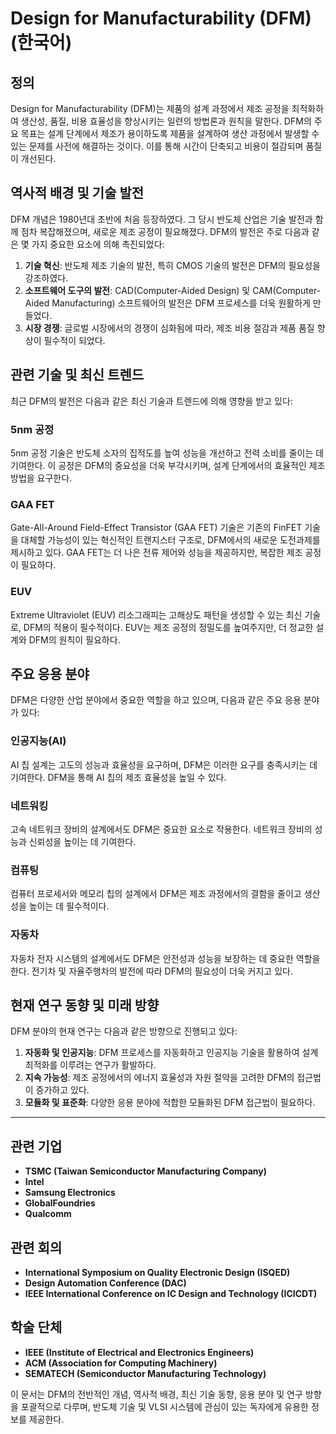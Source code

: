 # Design for Manufacturability (DFM) (한국어)

## 정의

Design for Manufacturability (DFM)는 제품의 설계 과정에서 제조 공정을 최적화하여 생산성, 품질, 비용 효율성을 향상시키는 일련의 방법론과 원칙을 말한다. DFM의 주요 목표는 설계 단계에서 제조가 용이하도록 제품을 설계하여 생산 과정에서 발생할 수 있는 문제를 사전에 해결하는 것이다. 이를 통해 시간이 단축되고 비용이 절감되며 품질이 개선된다.

## 역사적 배경 및 기술 발전

DFM 개념은 1980년대 초반에 처음 등장하였다. 그 당시 반도체 산업은 기술 발전과 함께 점차 복잡해졌으며, 새로운 제조 공정이 필요해졌다. DFM의 발전은 주로 다음과 같은 몇 가지 중요한 요소에 의해 촉진되었다:

1. **기술 혁신**: 반도체 제조 기술의 발전, 특히 CMOS 기술의 발전은 DFM의 필요성을 강조하였다.
2. **소프트웨어 도구의 발전**: CAD(Computer-Aided Design) 및 CAM(Computer-Aided Manufacturing) 소프트웨어의 발전은 DFM 프로세스를 더욱 원활하게 만들었다.
3. **시장 경쟁**: 글로벌 시장에서의 경쟁이 심화됨에 따라, 제조 비용 절감과 제품 품질 향상이 필수적이 되었다.

## 관련 기술 및 최신 트렌드

최근 DFM의 발전은 다음과 같은 최신 기술과 트렌드에 의해 영향을 받고 있다:

### 5nm 공정

5nm 공정 기술은 반도체 소자의 집적도를 높여 성능을 개선하고 전력 소비를 줄이는 데 기여한다. 이 공정은 DFM의 중요성을 더욱 부각시키며, 설계 단계에서의 효율적인 제조 방법을 요구한다.

### GAA FET

Gate-All-Around Field-Effect Transistor (GAA FET) 기술은 기존의 FinFET 기술을 대체할 가능성이 있는 혁신적인 트랜지스터 구조로, DFM에서의 새로운 도전과제를 제시하고 있다. GAA FET는 더 나은 전류 제어와 성능을 제공하지만, 복잡한 제조 공정이 필요하다.

### EUV

Extreme Ultraviolet (EUV) 리소그래피는 고해상도 패턴을 생성할 수 있는 최신 기술로, DFM의 적용이 필수적이다. EUV는 제조 공정의 정밀도를 높여주지만, 더 정교한 설계와 DFM의 원칙이 필요하다.

## 주요 응용 분야

DFM은 다양한 산업 분야에서 중요한 역할을 하고 있으며, 다음과 같은 주요 응용 분야가 있다:

### 인공지능(AI)

AI 칩 설계는 고도의 성능과 효율성을 요구하며, DFM은 이러한 요구를 충족시키는 데 기여한다. DFM을 통해 AI 칩의 제조 효율성을 높일 수 있다.

### 네트워킹

고속 네트워크 장비의 설계에서도 DFM은 중요한 요소로 작용한다. 네트워크 장비의 성능과 신뢰성을 높이는 데 기여한다.

### 컴퓨팅

컴퓨터 프로세서와 메모리 칩의 설계에서 DFM은 제조 과정에서의 결함을 줄이고 생산성을 높이는 데 필수적이다.

### 자동차

자동차 전자 시스템의 설계에서도 DFM은 안전성과 성능을 보장하는 데 중요한 역할을 한다. 전기차 및 자율주행차의 발전에 따라 DFM의 필요성이 더욱 커지고 있다.

## 현재 연구 동향 및 미래 방향

DFM 분야의 현재 연구는 다음과 같은 방향으로 진행되고 있다:

1. **자동화 및 인공지능**: DFM 프로세스를 자동화하고 인공지능 기술을 활용하여 설계 최적화를 이루려는 연구가 활발하다.
2. **지속 가능성**: 제조 공정에서의 에너지 효율성과 자원 절약을 고려한 DFM의 접근법이 증가하고 있다.
3. **모듈화 및 표준화**: 다양한 응용 분야에 적합한 모듈화된 DFM 접근법이 필요하다.

---

## 관련 기업

- **TSMC (Taiwan Semiconductor Manufacturing Company)**
- **Intel**
- **Samsung Electronics**
- **GlobalFoundries**
- **Qualcomm**

## 관련 회의

- **International Symposium on Quality Electronic Design (ISQED)**
- **Design Automation Conference (DAC)**
- **IEEE International Conference on IC Design and Technology (ICICDT)**

## 학술 단체

- **IEEE (Institute of Electrical and Electronics Engineers)**
- **ACM (Association for Computing Machinery)**
- **SEMATECH (Semiconductor Manufacturing Technology)**

이 문서는 DFM의 전반적인 개념, 역사적 배경, 최신 기술 동향, 응용 분야 및 연구 방향을 포괄적으로 다루며, 반도체 기술 및 VLSI 시스템에 관심이 있는 독자에게 유용한 정보를 제공한다.